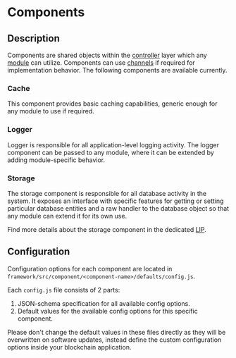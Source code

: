 # Components

## Description

Components are shared objects within the [controller](../controller/README.md) layer which any [module](../modules/README.md) can utilize.
Components can use [channels](../modules/README.md#module-communication) if required for implementation behavior.
The following components are available currently.

### Cache

This component provides basic caching capabilities, generic enough for any module to use if required.

### Logger

Logger is responsible for all application-level logging activity.
The logger component can be passed to any module, where it can be extended by adding module-specific behavior.

### Storage

The storage component is responsible for all database activity in the system.
It exposes an interface with specific features for getting or setting particular database entities and a raw handler to the database object so that any module can extend it for its own use.

Find more details about the storage component in the dedicated [LIP](https://github.com/LiskHQ/lips/blob/master/proposals/lip-0011.md).

## Configuration

Configuration options for each component are located in `framework/src/component/<component-name>/defaults/config.js`.

Each `config.js` file consists of 2 parts:

1. JSON-schema specification for all available config options.
2. Default values for the available config options for this specific component.

Please don't change the default values in these files directly as they will be overwritten on software updates, instead define the custom configuration options inside your blockchain application.
